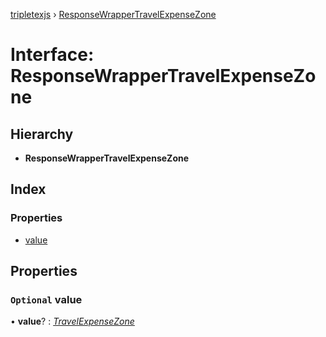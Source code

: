 [tripletexjs](../README.md) › [ResponseWrapperTravelExpenseZone](responsewrappertravelexpensezone.md)

# Interface: ResponseWrapperTravelExpenseZone

## Hierarchy

* **ResponseWrapperTravelExpenseZone**

## Index

### Properties

* [value](responsewrappertravelexpensezone.md#optional-value)

## Properties

### `Optional` value

• **value**? : *[TravelExpenseZone](travelexpensezone.md)*
